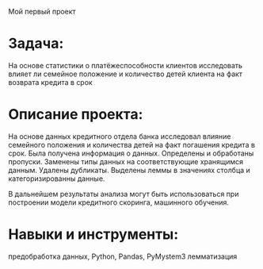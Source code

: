 Мой первый проект

# Задача: 
На основе статистики о платёжеспособности клиентов исследовать влияет ли семейное положение и количество детей клиента на факт возврата кредита в срок

# Описание проекта: 
На основе данных кредитного отдела банка исследовал влияние семейного положения и
количества детей на факт погашения кредита в срок. Была получена информация о
данных. Определены и обработаны пропуски. Заменены типы данных на соответствующие
хранящимся данным. Удалены дубликаты. Выделены леммы в значениях столбца и
категоризированны данные.

В дальнейшем результаты анализа могут быть использоваться при построении модели кредитного скоринга, машинного обучения.

# Навыки и инструменты: 
предобработка данных, Python, Pandas, PyMystem3 лемматизация
